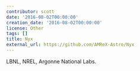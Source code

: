 ```yaml
---
contributor: scott
date: '2016-08-02T00:00:00'
creation_date: '2016-08-02T00:00:00'
license: Other
tags: []
title: Nyx
external_url: https://github.com/AMReX-Astro/Nyx
---
```


LBNL, NREL, Argonne National Labs.
